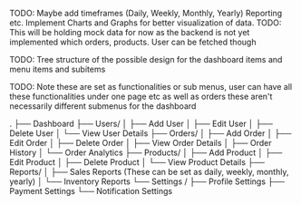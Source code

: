 TODO: Maybe add timeframes (Daily, Weekly, Monthly, Yearly) Reporting etc. Implement Charts and Graphs for better visualization of data.
TODO: This will be holding mock data for now as the backend is not yet implemented which orders, products. User can be fetched though

TODO: Tree structure of the possible design for the dashboard items and menu items and subitems

TODO: Note these are set as functionalities or sub menus, user can have all these functionalities under one page etc as well as orders these aren't necessarily different submenus for the dashboard

.
├── Dashboard
├── Users/
│   ├── Add User
│   ├── Edit User
│   ├── Delete User
│   └── View User Details
├── Orders/
│   ├── Add Order
│   ├── Edit Order
│   ├── Delete Order
│   ├── View Order Details
│   ├── Order History
│   └── Order Analytics
├── Products/
│   ├── Add Product
│   ├── Edit Product
│   ├── Delete Product
│   └── View Product Details
├── Reports/
│   ├── Sales Reports (These can be set as daily, weekly, monthly, yearly)
│   └── Inventory Reports
└── Settings /
    ├── Profile Settings 
    ├── Payment Settings 
    └── Notification Settings 




